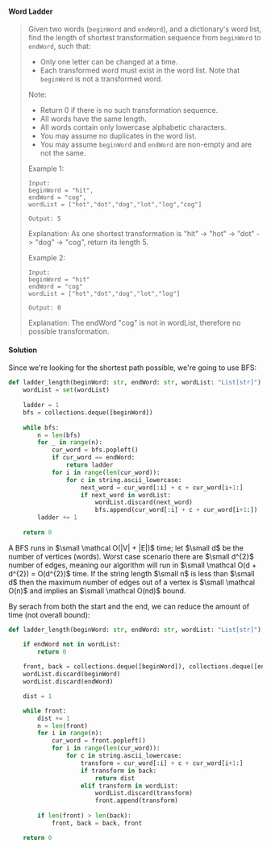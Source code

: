 #### Word Ladder

> Given two words (`beginWord` and `endWord`), and a dictionary's word list, find the length of shortest transformation sequence from `beginWord` to `endWord`, such that:
>
> * Only one letter can be changed at a time.
> * Each transformed word must exist in the word list. Note that `beginWord` is not a transformed word.
>
> Note:
> * Return 0 if there is no such transformation sequence.
> * All words have the same length.
> * All words contain only lowercase alphabetic characters.
> * You may assume no duplicates in the word list.
> * You may assume `beginWord` and `endWord` are non-empty and are not the same.
>
> Example 1:
> ```
> Input:
> beginWord = "hit",
> endWord = "cog",
> wordList = ["hot","dot","dog","lot","log","cog"]
> 
> Output: 5
> ```
> Explanation: As one shortest transformation is "hit" -> "hot" -> "dot" -> "dog" -> "cog", return its length 5.
>
> Example 2:
> ```
> Input:
> beginWord = "hit"
> endWord = "cog"
> wordList = ["hot","dot","dog","lot","log"]
>
> Output: 0
> ```
> Explanation: The endWord "cog" is not in wordList, therefore no possible transformation.

#### Solution

Since we're looking for the shortest path possible, we're going to use BFS: 

```py
def ladder_length(beginWord: str, endWord: str, wordList: "List[str]") -> int:
    wordList = set(wordList)
    
    ladder = 1
    bfs = collections.deque([beginWord])
    
    while bfs:
        n = len(bfs)
        for _ in range(n):
            cur_word = bfs.popleft()
            if cur_word == endWord:
                return ladder
            for i in range(len(cur_word)):
                for c in string.ascii_lowercase:
                    next_word = cur_word[:i] + c + cur_word[i+1:]
                    if next_word in wordList:
                        wordList.discard(next_word)
                        bfs.append(cur_word[:i] + c + cur_word[i+1:])
        ladder += 1
    
    return 0
```

A BFS runs in $\small \mathcal O(|V| + |E|)$ time; let $\small d$ be the number of vertices (words). Worst case scenario there are $\small d^{2}$ number of edges, meaning our algorithm will run in $\small \mathcal O(d + d^{2}) = O(d^{2})$ time. If the string length $\small n$ is less than $\small d$ then the maximum number of edges out of a vertex is $\small \mathcal O(n)$ and implies an $\small \mathcal O(nd)$ bound.

By serach from both the start and the end, we can reduce the amount of time (not overall bound):

```py
def ladder_length(beginWord: str, endWord: str, wordList: "List[str]") -> int:

    if endWord not in wordList:
        return 0
    
    front, back = collections.deque([beginWord]), collections.deque([endWord])
    wordList.discard(beginWord)
    wordList.discard(endWord)

    dist = 1

    while front:
        dist += 1
        n = len(front)
        for i in range(n):
            cur_word = front.popleft()
            for i in range(len(cur_word)):
                for c in string.ascii_lowercase:
                    transform = cur_word[:i] + c + cur_word[i+1:]
                    if transform in back:
                        return dist
                    elif transform in wordList:
                        wordList.discard(transform)
                        front.append(transform)
                        
        if len(front) > len(back):
            front, back = back, front

    return 0
```